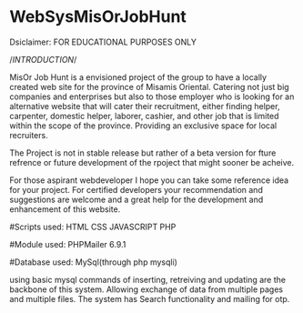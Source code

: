 # WebSysMisOrJobHunt
Dsiclaimer: FOR EDUCATIONAL PURPOSES ONLY

/*INTRODUCTION*/

  MisOr Job Hunt is a envisioned project of the group to have a locally created web site for the province of Misamis Oriental. Catering not just big companies and enterprises but also to those employer who is looking for an alternative website that will cater their recruitment, either finding helper, carpenter, domestic helper, laborer, cashier, and other job that is limited within the scope of the province. Providing an exclusive space for local recruiters.
  
  The Project is not in stable release but rather of a beta version for fture refrence or future development of the rpoject that might sooner be  acheive.
  
  For those aspirant webdeveloper I hope you can take some reference idea for your project. For certified developers your recommendation and suggestions are welcome and a great help for the development and enhancement of this website.

#Scripts used:
  HTML
  CSS
  JAVASCRIPT
  PHP

#Module used:
  PHPMailer 6.9.1

#Database used:
  MySql(through php mysqli)

using basic mysql commands of inserting, retreiving and updating are the backbone of this system. Allowing exchange of data from multiple pages and multiple files. The system has Search functionality and mailing for otp.
